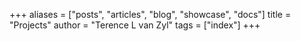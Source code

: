 +++
aliases = ["posts", "articles", "blog", "showcase", "docs"]
title = "Projects"
author = "Terence L van Zyl"
tags = ["index"]
+++
